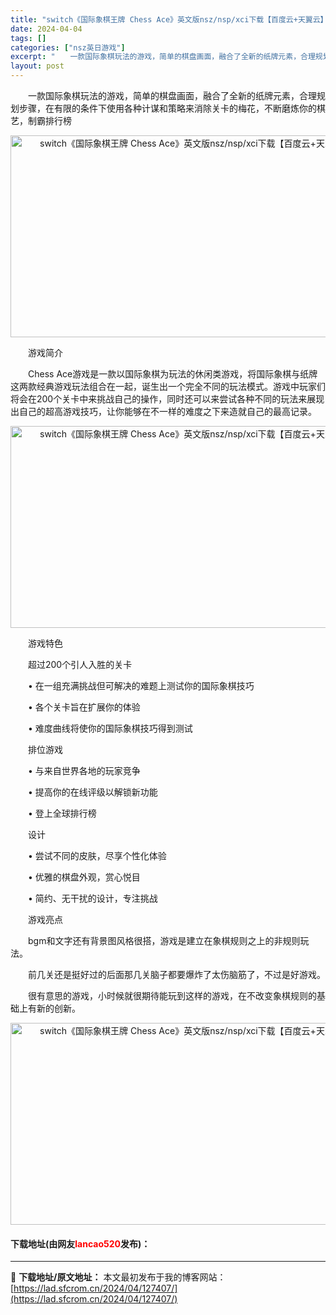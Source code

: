 ```yaml
---
title: "switch《国际象棋王牌 Chess Ace》英文版nsz/nsp/xci下载【百度云+天翼云】"
date: 2024-04-04
tags: []
categories: ["nsz英日游戏"]
excerpt: "　　一款国际象棋玩法的游戏，简单的棋盘画面，融合了全新的纸牌元素，合理规划步骤，在有限的条件下使用各种计谋和策略来消除关卡的梅花，不断磨炼你的棋艺，制霸排行榜 　　游戏简介 　　Chess Ace游戏是一款以国际象棋为玩法的休闲类游戏，将国际象棋与纸牌这两款经典游戏玩法组合在一起，诞生出一个完全不同&hellip;"
layout: post
---
```


 <p>　　一款国际象棋玩法的游戏，简单的棋盘画面，融合了全新的纸牌元素，合理规划步骤，在有限的条件下使用各种计谋和策略来消除关卡的梅花，不断磨炼你的棋艺，制霸排行榜</p> <p style="text-align: center;"><img src="https://lad.sfcrom.cn/wp-content/uploads/2024/04/20240404_660ead28191ca.webp" style="width: 576px; height: 323px;" alt="switch《国际象棋王牌 Chess Ace》英文版nsz/nsp/xci下载【百度云+天翼云】" /></p> <p>　　游戏简介</p> <p>　　Chess Ace游戏是一款以国际象棋为玩法的休闲类游戏，将国际象棋与纸牌这两款经典游戏玩法组合在一起，诞生出一个完全不同的玩法模式。游戏中玩家们将会在200个关卡中来挑战自己的操作，同时还可以来尝试各种不同的玩法来展现出自己的超高游戏技巧，让你能够在不一样的难度之下来造就自己的最高记录。</p> <p style="text-align: center;"><img src="https://lad.sfcrom.cn/wp-content/uploads/2024/04/20240404_660ead286e3e3.webp" style="width: 576px; height: 323px;" alt="switch《国际象棋王牌 Chess Ace》英文版nsz/nsp/xci下载【百度云+天翼云】" /></p> <p>　　游戏特色</p> <p>　　超过200个引人入胜的关卡</p> <p>　　&bull; 在一组充满挑战但可解决的难题上测试你的国际象棋技巧</p> <p>　　&bull; 各个关卡旨在扩展你的体验</p> <p>　　&bull; 难度曲线将使你的国际象棋技巧得到测试</p> <p>　　排位游戏</p> <p>　　&bull; 与来自世界各地的玩家竞争</p> <p>　　&bull; 提高你的在线评级以解锁新功能</p> <p>　　&bull; 登上全球排行榜</p> <p>　　设计</p> <p>　　&bull; 尝试不同的皮肤，尽享个性化体验</p> <p>　　&bull; 优雅的棋盘外观，赏心悦目</p> <p>　　&bull; 简约、无干扰的设计，专注挑战</p> <p>　　游戏亮点</p> <p>　　bgm和文字还有背景图风格很搭，游戏是建立在象棋规则之上的非规则玩法。</p> <p>　　前几关还是挺好过的后面那几关脑子都要爆炸了太伤脑筋了，不过是好游戏。</p> <p>　　很有意思的游戏，小时候就很期待能玩到这样的游戏，在不改变象棋规则的基础上有新的创新。</p> <p style="text-align: center;"><img src="https://lad.sfcrom.cn/wp-content/uploads/2024/04/20240404_660ead28d0e66.webp" style="width: 576px; height: 323px;" alt="switch《国际象棋王牌 Chess Ace》英文版nsz/nsp/xci下载【百度云+天翼云】" /></p> <p><h4>下载地址(由网友<font color="red">lancao520</font>发布)：</h4></p> 

---
📖 **下载地址/原文地址：** 本文最初发布于我的博客网站：[https://lad.sfcrom.cn/2024/04/127407/](https://lad.sfcrom.cn/2024/04/127407/)
